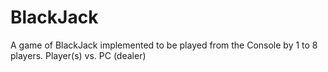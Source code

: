 # BlackJack
A game of BlackJack implemented to be played from the Console by 1 to 8 players.  Player(s) vs. PC (dealer)
